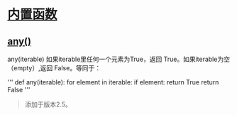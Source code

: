 # [内置函数](https://github.com/Summer-Felix/Develop/blob/master/Python/内置函数.md) #

## [any()](http://python.usyiyi.cn/translate/python_352/library/functions.html) ##

any(iterable)
如果iterable里任何一个元素为True，返回 True。如果iterable为空（empty）,返回 False。等同于：

'''
def any(iterable):
    for element in iterable:
        if element:
            return True
    return False
'''

> 添加于版本2.5。
